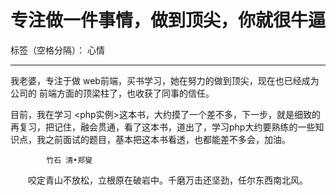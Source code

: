 ﻿# 专注做一件事情，做到顶尖，你就很牛逼

标签（空格分隔）： 心情

---

我老婆，专注于做 web前端，买书学习，她在努力的做到顶尖，现在也已经成为公司的 前端方面的顶梁柱了，也收获了同事的信任。 

目前，我在学习 <php实例>这本书，大约摸了一个差不多，下一步，就是细致的再复习，把记住，融会贯通，看了这本书，道出了，学习php大约要熟练的一些知识点，我之前面试的题目，基本把这本书看透，也都能差不多会，加油。



            竹石 清•郑燮
　　咬定青山不放松，立根原在破岩中。千磨万击还坚劲，任尔东西南北风。




